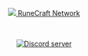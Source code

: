 <div align="center">
  <p>
    <a href="https://dsc.gg/runecraft"><img src="https://cdn.luckiecrab.nl/runecraftimg.png"> RuneCraft Network</a>
  </p>
  
  <br />
  <p>
    <a href="https://dsc.gg/runecraft"><img src="https://img.shields.io/discord/809479699663290380?color=5865F2&logo=discord&logoColor=white" alt="Discord server" /></a>
  </p>
</div>
